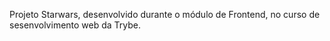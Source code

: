 Projeto Starwars, desenvolvido durante o módulo de Frontend, no curso de sesenvolvimento web da Trybe.